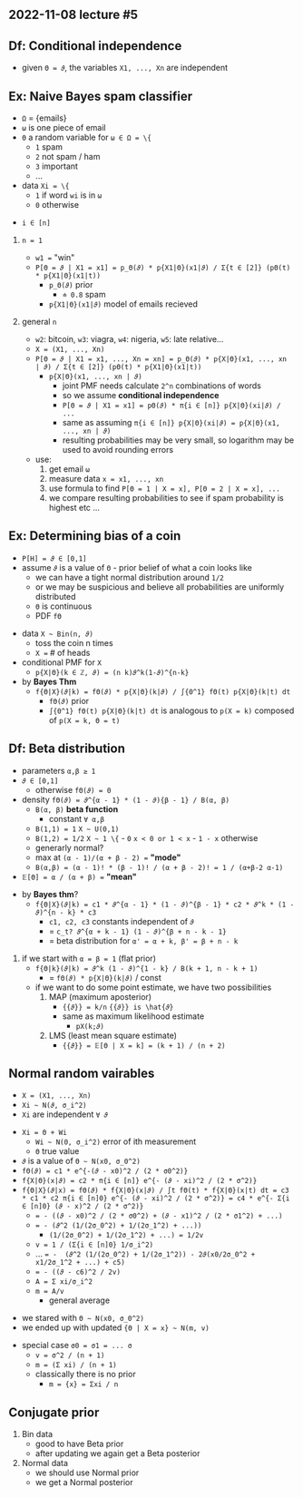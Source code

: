 2022-11-08
lecture #5
----------



Df: Conditional independence
----------------------------
- given `Θ = 𝜗`, the variables `X1, ..., Xn` are independent


Ex: Naive Bayes spam classifier
-------------------------------
- `Ω` = {emails}
- `ω` is one piece of email
- `Θ` a random variable for `ω ∈ Ω = \{`
	+ `1` 	spam
	+ `2` 	not spam / ham
	+ `3` 	important
	+ ...
- data `Xi = \{`
	+ `1` 	if word `wi` is in `ω`
	+ `0` 	otherwise
+ `i ∈ [n]`
1. `n = 1`
	+ `w1 =` "win"
	
	- `P[Θ = 𝜗 | X1 = x1] = p_Θ(𝜗) * p{X1|Θ}(x1|𝜗) / Σ{t ∈ [2]} (pΘ(t) * p{X1|Θ}(x1|t))`
		+ `p_Θ(𝜗)` 	 	prior
			* `≐ 0.8`  spam
		+ `p{X1|Θ}(x1|𝜗)` 		model of emails recieved
2. general `n`
	+ `w2`: bitcoin, `w3`: viagra, `w4`: nigeria, `w5`: late relative...
	
	- `X = (X1, ..., Xn)`
	- `P[Θ = 𝜗 | X1 = x1, ..., Xn = xn] = p_Θ(𝜗) * p{X|Θ}(x1, ..., xn | 𝜗) / Σ{t ∈ [2]} (pΘ(t) * p{X1|Θ}(x1|t))`
		+ `p{X|Θ}(x1, ..., xn | 𝜗)`
			- joint PMF needs calculate `2^n` combinations of words
			- so we assume **conditional independence**
			- `P[Θ = 𝜗 | X1 = x1] = pΘ(𝜗) * π{i ∈ [n]} p{X|Θ}(xi|𝜗) / ...`
			- same as assuming `π{i ∈ [n]} p{X|Θ}(xi|𝜗) = p{X|Θ}(x1, ..., xn | 𝜗)`
			+ resulting probabilities may be very small, so logarithm may be used to avoid rounding errors
			
	+ use:
		1. get email 		`ω`
		2. measure data 	`x = x1, ..., xn`
		3. use formula to find `P[Θ = 1 | X = x], P[Θ = 2 | X = x], ...`
		4. we compare resulting probabilities to see if spam probability is highest etc ...


Ex: Determining bias of a coin
------------------------------
- `P[H] = 𝜗 ∈ [0,1]`
- assume `𝜗` is a value of `Θ` - prior belief of what a coin looks like
	+ we can have a tight normal distribution around `1/2`
	+ or we may be suspicious and believe all probabilities are uniformly distributed
	+ `Θ` is continuous
	+ PDF `fΘ`
+ data `X ~ Bin(n, 𝜗)`
	- toss the coin n times
	- `X =` # of heads
+ conditional PMF for `X` 
	- `p{X|Θ}(k ∈ ℤ, 𝜗) = (n k)𝜗^k(1-𝜗)^{n-k}`
+ by **Bayes Thm**
	- `f{Θ|X}(𝜗|k) = fΘ(𝜗) * p{X|Θ}(k|𝜗) / ∫{0^1} fΘ(t) p{X|Θ}(k|t) dt`
		+ `fΘ(𝜗)` 								prior
		+ `∫{0^1} fΘ(t) p{X|Θ}(k|t) dt`     	is analogous to `p(X = k)`  composed of  `p(X = k, Θ = t)`
		

Df: Beta distribution
---------------------
- parameters `α,β ≥ 1`
- `𝜗 ∈ [0,1]`
	+ otherwise `fΘ(𝜗) = 0`
- density `fΘ(𝜗) = 𝜗^{α - 1} * (1 - 𝜗){β - 1} / B(α, β)`
	+ `B(α, β)` **beta function**
		* constant `∀ α,β`
	+ `B(1,1) = 1` 	 		`X ~ U(0,1)`
	+ `B(1,2) = 1/2` 		`X ~ 1 \{`
							- `0`  		`x < 0 or 1 < x`
							- `1 - x` 	otherwise
	+ generarly normal? 
	+ max at `(α - 1)/(α + β - 2) =` **"mode"**
	+ `B(α,β) = (α - 1)! * (β - 1)! / (α + β - 2)! = 1 / (α+β-2 α-1)`
- `𝔼[Θ] = α / (α + β) =` **"mean"**
+ by **Bayes thm**?
	+ `f{Θ|X}(𝜗|k) = c1 * 𝜗^{α - 1} * (1 - 𝜗)^{β - 1} * c2 * 𝜗^k * (1 - 𝜗)^{n - k} * c3`
		- `c1, c2, c3` constants independent of `𝜗`
		- = `c_t? 𝜗^{α + k - 1} (1 - 𝜗)^{β + n - k - 1}`
		- = beta distribution for `α' = α + k, β' = β + n - k`
1. if we start with `α = β = 1` (flat prior)
	- `f{Θ|k}(𝜗|k) = 𝜗^k (1 - 𝜗)^{1 - k} / B(k + 1, n - k + 1)`
		+ = `fΘ(𝜗) * p{X|Θ}(k|𝜗)` / const
	- if we want to do some point estimate, we have two possibilities
		1. MAP (maximum aposterior)
			- `{{𝜗}} = k/n`												`{{𝜗}} is \hat{𝜗}`
			- same as maximum likelihood estimate
				+ `pX(k;𝜗)`
		2. LMS (least mean square estimate)
			- `{{𝜗}} = 𝔼[Θ | X = k] = (k + 1) / (n + 2)`





Normal random vairables
-----------------------
- `X = (X1, ..., Xn)`
- `Xi ~ N(𝜗, σ_i^2)`
- `Xi` are independent `∀ 𝜗`
+ `Xi = Θ + Wi`
	* `Wi ~ N(0, σ_i^2)`  	error of ith measurement
	* `Θ` 					true value
+ `𝜗` is a value of `Θ ~ N(x0, σ_0^2)`
+ `fΘ(𝜗) = c1 * e^{-(𝜗 - x0)^2 / (2 * σ0^2)}`
+ `f{X|Θ}(x|𝜗) = c2 * π{i ∈ [n]} e^{- (𝜗 - xi)^2 / (2 * σ^2)}`
+ `f{Θ|X}(𝜗|x) = fΘ(𝜗) * f{X|Θ}(x|𝜗) / ∫t fΘ(t) * f{X|Θ}(x|t) dt = c3 * c1 * c2 π{i ∈ [n]0} e^{- (𝜗 - xi)^2 / (2 * σ^2)} = c4 * e^{- Σ{i ∈ [n]0} (𝜗 - x)^2 / (2 * σ^2)}`
	* `= - ((𝜗 - x0)^2 / (2 * σ0^2) + (𝜗 - x1)^2 / (2 * σ1^2) + ...)`
	* `= - (𝜗^2 (1/(2σ_0^2) + 1/(2σ_1^2) + ...))	`
		- `(1/(2σ_0^2) + 1/(2σ_1^2) + ...) = 1/2v`
	* `v = 1 / (Σ{i ∈ [n]0} 1/σ_i^2)`
	* ... `= -  (𝜗^2 (1/(2σ_0^2) + 1/(2σ_1^2)) - 2𝜗(x0/2σ_0^2 + x1/2σ_1^2 + ...) + c5)`
	* `= - ((𝜗 - c6)^2 / 2v)`
	- `A = Σ xi/σ_i^2`
	- `m = A/v`
		+ general average
* we stared with `Θ ~ N(x0, σ_0^2)`
* we ended up with updated `{Θ | X = x} ~ N(m, v)`
- special case `σ0 = σ1 = ... σ`
	- `v = σ^2 / (n + 1)`
	- `m = (Σ xi) / (n + 1)`
	+ classically there is no prior
		- `m = {x} = Σxi / n`


Conjugate prior
---------------
1. Bin data 
	+ good to have Beta prior
	+ after updating we again get a Beta posterior
2. Normal data
	+ we should use Normal prior
	+ we get a Normal posterior